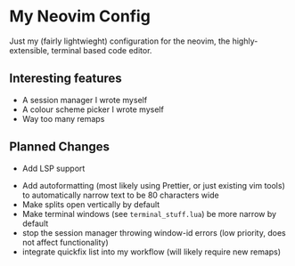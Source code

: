 # My Neovim Config

Just my (fairly lightwieght) configuration for the neovim, the
highly-extensible, terminal based code editor.

## Interesting features
- A session manager I wrote myself
- A colour scheme picker I wrote myself
- Way too many remaps


## Planned Changes
 - Add LSP support
 <!-- - Fix issue with Drex and loading of session files (now partially fixed;
	this is not an issue now, however the solution is quite hacky and probably
	quite fragile) -->
 - Add autoformatting (most likely using Prettier, or just existing vim tools)
	to automatically narrow text to be 80 characters wide
 - Make splits open vertically by default
 - Make terminal windows (see `terminal_stuff.lua`) be more narrow by default
 - stop the session manager throwing window-id errors (low priority, does not
	affect functionality)
 - integrate quickfix list into my workflow (will likely require new remaps)
